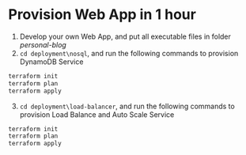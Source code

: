 # Provision Web App in 1 hour

1. Develop your own Web App, and put all executable files in folder *personal-blog*
2. `cd deployment\nosql`, and run the following commands to provision DynamoDB Service

```bash
terraform init
terraform plan
terraform apply
```

3. `cd deployment\load-balancer`, and run the following commands to provision Load Balance and Auto Scale Service

```bash
terraform init
terraform plan
terraform apply
```